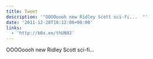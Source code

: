 ```yaml
---
title: Tweet
description: '"OOOOoooh new Ridley Scott sci-fi...  "'
date: '2011-12-28T18:12:06+00:00'
links:
  - 'http://b0x.ee/thUN92'
---
```

OOOOoooh new Ridley Scott sci-fi...  
